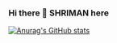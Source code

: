 ### Hi there 👋 SHRIMAN here

[![Anurag's GitHub stats](https://github-readme-stats.vercel.app/api?username=shrimanm)](https://github.com/anuraghazra/github-readme-stats)
